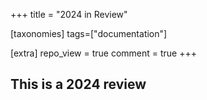 +++
title = "2024 in Review"

[taxonomies]
tags=["documentation"]

[extra]
repo_view = true
comment = true
+++

## This is a 2024 review
